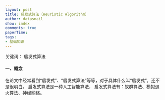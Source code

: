 ```yaml
---
layout: post
title: 启发式算法（Heuristic Algorithm）
author: datasnail
show: index
comments: true
paperTime:
tags:
- 基础知识
---
```


关键词： 启发式算法

#### **一、概念**
在论文中经常看到“启发式”、“启发式算法”等等，对于具体什么叫“启发式”，还不是很明白。
启发式算法是一种人工智能算法，
启发式算法有：蚁群算法、模拟退火算法、神经网络。
